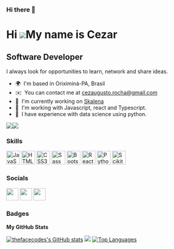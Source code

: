 ### Hi there 👋

<!--
**1cezar/1cezar** is a ✨ _special_ ✨ repository because its `README.md` (this file) appears on your GitHub profile.

Here are some ideas to get you started:

- 🔭 I’m currently working on ...
- 🌱 I’m currently learning ...
- 👯 I’m looking to collaborate on ...
- 🤔 I’m looking for help with ...
- 💬 Ask me about ...
- 📫 How to reach me: ...
- 😄 Pronouns: ...
- ⚡ Fun fact: ...
-->

Hi ![](https://user-images.githubusercontent.com/18350557/176309783-0785949b-9127-417c-8b55-ab5a4333674e.gif)My name is Cezar
===============================================================================================================================

Software Developer
----------------------

I always look for opportunities to learn, network and share ideas.

*   🌍  I'm based in Oriximiná-PA, Brasil
*   ✉️  You can contact me at [cezaugusto.rocha@gmail.com](mailto:cezaugusto.rocha@gmail.com)
*   🚀  I'm currently working on [Skalena](https://www.skalena.com/)
*   🧠  I'm working with Javascript, react and Typescript.
*   🤝  I have experience with data science using python.

<a href="https://www.twitter.com/Cezar_da_Rocha" target="_blank" rel="noreferrer"><img
                  src="https://img.shields.io/twitter/follow/Cezar_da_Rocha?logo=twitter&style=for-the-badge&color=0891b2&labelColor=1c1917"
                /></a><a href="https://www.github.com/1cezar" target="_blank" rel="noreferrer"><img
                  src="https://img.shields.io/github/followers/1cezar?logo=github&style=for-the-badge&color=0891b2&labelColor=1c1917" /></a>
                  
  ### Skills 
<p align="left">
<a href="https://developer.mozilla.org/en-US/docs/Web/JavaScript" target="_blank" rel="noreferrer"><img src="https://raw.githubusercontent.com/danielcranney/readme-generator/main/public/icons/skills/javascript-colored.svg" width="36" height="36" alt="JavaScript" /></a>
<a href="https://developer.mozilla.org/en-US/docs/Glossary/HTML5" target="_blank" rel="noreferrer"><img src="https://raw.githubusercontent.com/danielcranney/readme-generator/main/public/icons/skills/html5-colored.svg" width="36" height="36" alt="HTML5" /></a>
<a href="https://www.w3.org/TR/CSS/#css" target="_blank" rel="noreferrer"><img src="https://raw.githubusercontent.com/danielcranney/readme-generator/main/public/icons/skills/css3-colored.svg" width="36" height="36" alt="CSS3" /></a>
<a href="https://sass-lang.com/" target="_blank" rel="noreferrer"><img src="https://raw.githubusercontent.com/danielcranney/readme-generator/main/public/icons/skills/sass-colored.svg" width="36" height="36" alt="Sass" /></a>
<a href="https://getbootstrap.com/" target="_blank" rel="noreferrer"><img src="https://raw.githubusercontent.com/danielcranney/readme-generator/main/public/icons/skills/bootstrap-colored.svg" width="36" height="36" alt="Bootstrap" /></a>
<a href="https://reactjs.org/" target="_blank" rel="noreferrer"><img src="https://raw.githubusercontent.com/danielcranney/readme-generator/main/public/icons/skills/react-colored.svg" width="36" height="36" alt="React" /></a>
<a href="https://www.python.org/" target="_blank" rel="noreferrer"><img src="https://s3.dualstack.us-east-2.amazonaws.com/pythondotorg-assets/media/files/python-logo-only.svg" width="36" height="36" alt="Python" /></a>
<a href="https://scikit-learn.org/" target="_blank" rel="noreferrer"><img src="https://avatars.githubusercontent.com/u/365630?s=200&v=4" width="36" height="36" alt="Scikit-learn" /></a>

 ### Socials
                  
                  
<p align="left">
                          
<a href="https://github.com/1cezar" target="_blank" rel="noreferrer"><img src="https://raw.githubusercontent.com/danielcranney/readme-generator/main/public/icons/socials/github.svg" width="32" height="32" /></a>
<a href="https://www.instagram.com/cezar_4ugusto/" target="_blank" rel="noreferrer"><img src="https://raw.githubusercontent.com/danielcranney/readme-generator/main/public/icons/socials/instagram.svg" width="32" height="32" /></a>
<a href="https://www.linkedin.com/in/cezar-rocha-7153b91a4" target="_blank" rel="noreferrer"><img src="https://raw.githubusercontent.com/danielcranney/readme-generator/main/public/icons/socials/linkedin.svg" width="32" height="32" /></a>
</p>

### Badges

<b>My GitHub Stats</b>

<a href="http://www.github.com/1cezar"><img src="https://github-readme-stats.vercel.app/api?username=1cezar&show_icons=true&hide=prs,issues,contribs&title_color=0891b2&text_color=ffffff&icon_color=0891b2&bg_color=1c1917&hide_border=true&show_icons=true" alt="thefacecodes's GitHub stats" /></a>
<a href="http://www.github.com/1cezar"><img src="https://github-readme-streak-stats.herokuapp.com/?user=1cezar&stroke=ffffff&background=1c1917&ring=0891b2&fire=0891b2&currStreakNum=ffffff&currStreakLabel=0891b2&sideNums=ffffff&sideLabels=ffffff&dates=ffffff&hide_border=true" /></a>
<a href="https://github.com/thefacecodes" align="left"><img src="https://github-readme-stats.vercel.app/api/top-langs/?username=1cezar&langs_count=10&title_color=0891b2&text_color=ffffff&icon_color=0891b2&bg_color=1c1917&hide_border=true&locale=en&custom_title=Top%20%Languages" alt="Top Languages" /></a>

